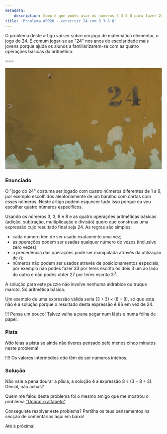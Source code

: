 ```yaml
---
metadata:
    description: Como é que podes usar os números 3 3 8 8 para fazer 24..?
title: 'Problema #P020 - construir 24 com 3 3 8 8'
---
```


O problema deste artigo vai ser sobre um jogo de matemática elementar, o [jogo do 24][24 Game]. É comum jogar-se ao "24" nos anos de escolaridade mais jovens porque ajuda os alunos a familiarizarem-se com as quatro operações básicas da aritmética.

===

![A picture of a wall with a 24 in it](24.jpg "Photo by Kadir Celep on Unsplash")

### Enunciado

O "jogo do 24" costuma ser jogado com quatro números diferentes de $1$ a $9$, por exemplo escolhidos aleatoriamente de um baralho com cartas com esses números. Neste artigo podem esquecer tudo isso porque eu vou escolher quatro números específicos.

Usando os números $3$, $3$, $8$ e $8$ e as quatro operações aritméticas básicas (adição, subtração, multiplicação e divisão) quero que construas uma expressão cujo resultado final seja $24$. As regras são simples:

 - cada número tem de ser usado exatamente uma vez;
 - as operações podem ser usadas qualquer número de vezes (inclusive zero vezes);
 - a precedência das operações pode ser manipulada através da utilização de $()$;
 - números não podem ser usados através de posicionamentos especiais, por exemplo não podes fazer $33$ por teres escrito os dois $3$ um ao lado do outro e não podes obter $27$ por teres escrito $3^3$.

A solução para este puzzle não involve nenhuma aldrabice ou truque maroto. Só aritmética básica.

Um exemplo de uma expressão válida seria $(3 + 3) \times (8 + 8)$, só que esta não é a solução porque o resultado desta expressão é $96$ em vez de $24$.

!!! Pensa um pouco! Talvez valha a pena pegar num lápis e numa folha de papel.

### Pista

_Não_ leias a pista se ainda não tiveres pensado pelo menos cinco minutos neste problema!

!!!! Os valores intermédios _não_ têm de ser números inteiros.

### Solução

Não vale a pena dourar a pílula, a solução é a expressão $8 \div (3 - 8\div 3)$. Genial, não achas?

Quem me falou deste problema foi o mesmo amigo que me mostrou o problema ["Dobrar o alfabeto"][fold the alphabet].

Conseguiste resolver este problema? Partilha os teus pensamentos na secção de comentários aqui em baixo!

Até à próxima!

[24 Game]: https://en.wikipedia.org/wiki/24_Game
[fold the alphabet]: ../fold-the-alphabet